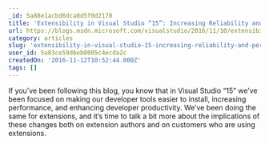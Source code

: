```yaml
---
_id: 5a88e1acbd6dca0d5f0d2170
title: 'Extensibility in Visual Studio “15”: Increasing Reliability and Performance'
url: https://blogs.msdn.microsoft.com/visualstudio/2016/11/10/extensibility-in-visual-studio-15-increasing-reliability-and-performance/
category: articles
slug: 'extensibility-in-visual-studio-15-increasing-reliability-and-performance'
user_id: 5a83ce59d6eb0005c4ecda2c
createdOn: '2016-11-12T10:52:44.000Z'
tags: []
---
```


If you’ve been following this blog, you know that in Visual Studio “15” we’ve been focused on making our developer tools easier to install, increasing performance, and enhancing developer productivity. We’ve been doing the same for extensions, and it’s time to talk a bit more about the implications of these changes both on extension authors and on customers who are using extensions.
